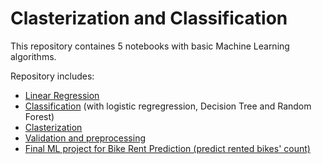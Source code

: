 # Clasterization and Classification

This repository containes 5 notebooks with basic Machine Learning algorithms.

Repository includes:
- [Linear Regression](https://github.com/Alexa201228/ml_course_works/blob/main/Regression_work.ipynb) 
- [Classification](https://github.com/Alexa201228/ml_course_works/blob/main/Classification_work.ipynb) (with logistic regregression, Decision Tree and Random Forest)
- [Clasterization](https://github.com/Alexa201228/ml_course_works/blob/main/Clasterization_work.ipynb)
- [Validation and preprocessing](https://github.com/Alexa201228/ml_course_works/blob/main/Validation_and_data_preprocessing.ipynb)
- [Final ML project for Bike Rent Prediction (predict rented bikes' count)](https://github.com/Alexa201228/ml_course_works/blob/main/MLProject_final.ipynb)

